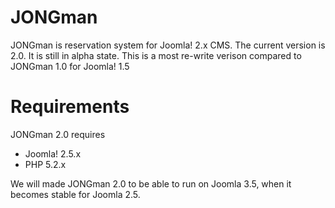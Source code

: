 JONGman
=======

JONGman is reservation system for Joomla! 2.x CMS. The current version is 2.0. It is still in alpha state. This is a most re-write verison compared to JONGman 1.0 for Joomla! 1.5

Requirements
============

JONGman 2.0 requires 
+ Joomla! 2.5.x
+ PHP 5.2.x

We will made JONGman 2.0 to be able to run on Joomla 3.5, when it becomes stable for Joomla 2.5.
